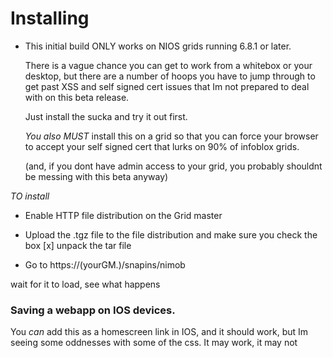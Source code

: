 Installing
==========

* This initial build ONLY works on NIOS grids running 6.8.1 or later.

    There is a vague chance you can get to work from a whitebox or
your desktop, but there are a number of hoops you have to jump through to
get past XSS and self signed cert issues that Im not prepared to deal
with on this beta release.

    Just install the sucka and try it out first.

    *You also MUST* install this on a grid so that you can force your browser
to accept your self signed cert that lurks on 90% of infoblox grids.

    (and, if you dont have admin access to your grid, you probably shouldnt
be messing with this beta anyway)

*TO install*

* Enable HTTP file distribution on the Grid master

* Upload the .tgz file to the file distribution and make sure you check
the box [x] unpack the tar file

* Go to https://\(yourGM.\)/snapins/nimob

wait for it to load, see what happens

### Saving a webapp on IOS devices.

You *can* add this as a homescreen link in IOS, and it should work, but
Im seeing some oddnesses with some of the css. It may work, it may not
